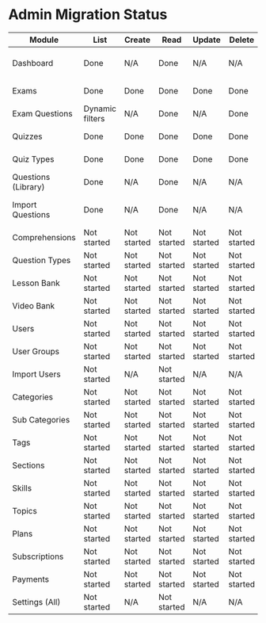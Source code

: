# Admin Migration Status

| Module              | List            | Create      | Read        | Update      | Delete      | Notes                                   |
| ------------------- | --------------- | ----------- | ----------- | ----------- | ----------- | --------------------------------------- |
| Dashboard           | Done            | N/A         | Done        | N/A         | N/A         | GET /api/admin/dashboard wired to React |
| Exams               | Done            | Done        | Done        | Done        | Done        | Create/Update wired to API              |
| Exam Questions      | Dynamic filters | N/A         | Done        | N/A         | Done        | Attach/remove wired                     |
| Quizzes             | Done            | Done        | Done        | Done        | Done        | CRUD wired to /api/quizzes              |
| Quiz Types          | Done            | Done        | Done        | Done        | Done        | CRUD wired to /api/quiz-types           |
| Questions (Library) | Done            | N/A         | Done        | N/A         | N/A         | Filters + pagination via /api/questions |
| Import Questions    | Done            | N/A         | Done        | N/A         | N/A         | POST /api/questions/import wired        |
| Comprehensions      | Not started     | Not started | Not started | Not started | Not started |                                         |
| Question Types      | Not started     | Not started | Not started | Not started | Not started |                                         |
| Lesson Bank         | Not started     | Not started | Not started | Not started | Not started |                                         |
| Video Bank          | Not started     | Not started | Not started | Not started | Not started |                                         |
| Users               | Not started     | Not started | Not started | Not started | Not started |                                         |
| User Groups         | Not started     | Not started | Not started | Not started | Not started |                                         |
| Import Users        | Not started     | N/A         | Not started | N/A         | N/A         |                                         |
| Categories          | Not started     | Not started | Not started | Not started | Not started |                                         |
| Sub Categories      | Not started     | Not started | Not started | Not started | Not started |                                         |
| Tags                | Not started     | Not started | Not started | Not started | Not started |                                         |
| Sections            | Not started     | Not started | Not started | Not started | Not started |                                         |
| Skills              | Not started     | Not started | Not started | Not started | Not started |                                         |
| Topics              | Not started     | Not started | Not started | Not started | Not started |                                         |
| Plans               | Not started     | Not started | Not started | Not started | Not started |                                         |
| Subscriptions       | Not started     | Not started | Not started | Not started | Not started |                                         |
| Payments            | Not started     | Not started | Not started | Not started | Not started |                                         |
| Settings (All)      | Not started     | N/A         | Not started | N/A         | N/A         |                                         |
